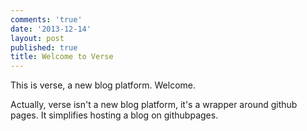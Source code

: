 ```yaml
---
comments: 'true'
date: '2013-12-14'
layout: post
published: true
title: Welcome to Verse
---
```

This is verse, a new blog platform. Welcome.

Actually, verse isn't a new blog platform, it's a wrapper around github pages. It simplifies hosting a blog on githubpages.
